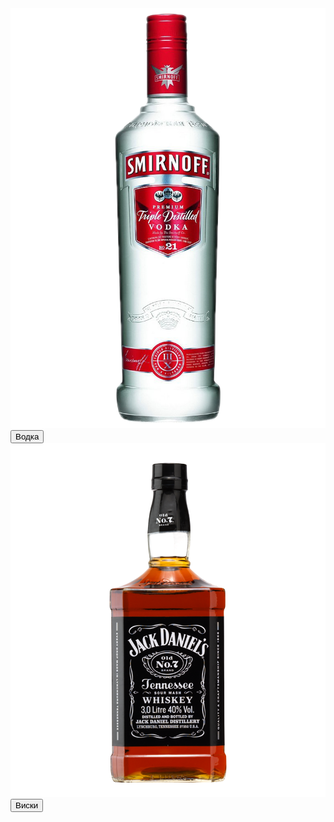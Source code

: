 ﻿<!DOCTYPE html>
<html lang="en">
<head>
 <meta charset="UTF-8">
 <meta name="viewport" content="width=device-width, initialscale=1.0">
 <link rel="stylesheet" href="style.css">
 <title>Document</title>
</head>
<body>
 <div class="container">
 <div class="inner">
 <div class="item">
 <img src="1.png" alt="Oven" class="img">
 <button class="btn" id="btn1">Водка</button>
 </div>
 <div class="item">
 <img src="2.png" alt="Telec" class="img">
 <button class="btn" id="btn2">Виски</button>
 </div>
 </div>
 </div>
 <div class="usercard" id="usercard"></div>
 <script src="https://telegram.org/js/telegram-web-app.js"></script>
 <script src="app.js"></script>
</body>
</html>
